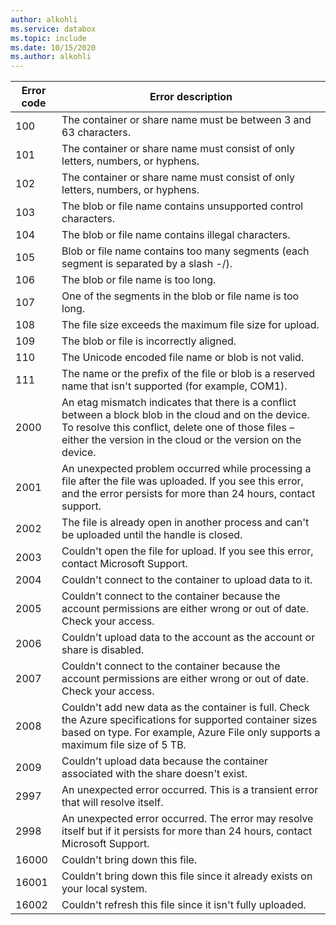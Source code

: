 ```yaml
---
author: alkohli
ms.service: databox  
ms.topic: include
ms.date: 10/15/2020
ms.author: alkohli
---
```


|     Error code     |      Error description     |
|--------------------|--------------------------|
|    100             | The container or share name must be between 3 and 63 characters.|
|    101             | The container or share name must consist of only letters, numbers, or hyphens.|
|    102             | The container or share name must consist of only letters, numbers, or hyphens.|
|    103             | The blob or file name contains unsupported control characters.|
|    104             | The blob or file name contains illegal characters.|
|    105             | Blob or file name contains too many segments (each segment is separated by a slash -/).|
|    106             | The blob or file name is too long.|
|    107             | One of the segments in the blob or file name is too long. |
|    108             | The file size exceeds the maximum file size for upload.    |
|    109             | The blob or file is incorrectly aligned.  |
|    110             | The Unicode encoded file name or blob is not valid.|
|    111             | The name or the prefix of the file or blob is a reserved name that isn't supported (for example, COM1).|
|    2000            | An etag mismatch indicates that there is a conflict between a block blob in the cloud and on the device. To resolve this conflict, delete one of those files – either the version in the cloud or the version on the device.    |
|    2001            | An unexpected problem occurred while processing a file after the file was uploaded.    If you see this error, and the error persists for more than 24 hours, contact support. |
|    2002            | The file is already open in another process and can't be uploaded until the handle is closed.|
|    2003            | Couldn't open the file for upload. If you see this error, contact Microsoft Support.|
|    2004            | Couldn't connect to the container to upload data to it.|
|    2005            | Couldn't connect to the container because the account permissions are either wrong or out of date. Check your access.|
|    2006            | Couldn't upload data to the account as the account or share is disabled.|
|    2007            | Couldn't connect to the container because the account permissions are either wrong or out of date. Check your access.|
|    2008            | Couldn't add new data as the container is full. Check the Azure specifications for supported container sizes based on type. For example, Azure File only supports a maximum file size of 5 TB.|
|    2009            | Couldn't upload data because the container associated with the share doesn't exist.|    
|    2997            | An unexpected error occurred. This is a transient error that will resolve itself.|
|    2998            | An unexpected error occurred. The error may resolve itself but if it persists for more than 24 hours, contact Microsoft Support.|
|    16000           | Couldn't bring down this file.|
|    16001           | Couldn't bring down this file since it already exists on your local system.|
|    16002           |Couldn't refresh this file since it isn't fully uploaded.|

